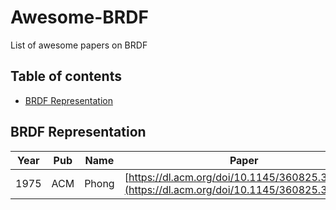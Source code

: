 # Awesome-BRDF
List of awesome papers on BRDF

## Table of contents

- [BRDF Representation](#brdf-representation)

## BRDF Representation
|Year|Pub|Name|Paper|Formula|
|:---:|:---:|:---:|:---:|:---:|
|1975|ACM|Phong|[https://dl.acm.org/doi/10.1145/360825.360839](https://dl.acm.org/doi/10.1145/360825.360839)||
